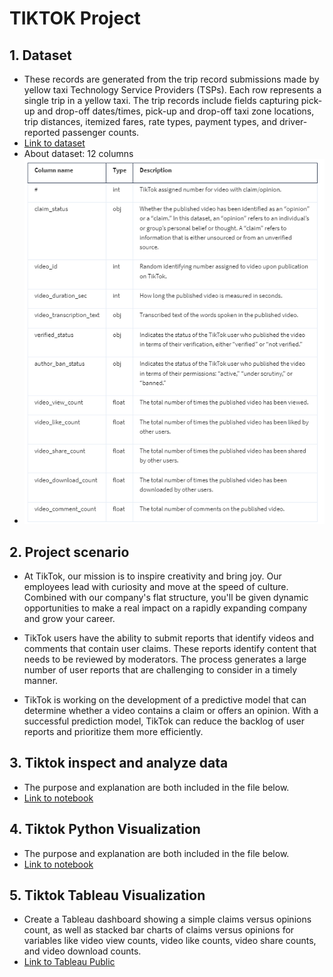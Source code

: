 
# TIKTOK Project

## 1. Dataset
- These records are generated from the trip record submissions made by yellow taxi Technology Service Providers (TSPs). Each row represents a single trip in a yellow taxi. The trip records include fields capturing pick-up and drop-off dates/times, pick-up and drop-off taxi zone locations, trip distances, itemized fares, rate types, payment types, and driver-reported passenger counts.
- [Link to dataset](https://www.kaggle.com/datasets/nhiyenta/tiktok-dataset/data)
- About dataset: 12 columns
- ![tiktok_dataset.csv](https://github.com/Thereddinosaur13/Data_Analytics_Porfolio/blob/main/img/Tiktok_data_detail.png)


## 2.  Project scenario
- At TikTok, our mission is to inspire creativity and bring joy. Our employees lead with curiosity and move at the speed of culture. Combined with our company's flat structure, you'll be given dynamic opportunities to make a real impact on a rapidly expanding company and grow your career.

- TikTok users have the ability to submit reports that identify videos and comments that contain user claims. These reports identify content that needs to be reviewed by moderators. The process generates a large number of user reports that are challenging to consider in a timely manner. 

- TikTok is working on the development of a predictive model that can determine whether a video contains a claim or offers an opinion. With a successful prediction model, TikTok can reduce the backlog of user reports and prioritize them more efficiently.

## 3. Tiktok inspect and analyze data
- The purpose and explanation are both included in the file below.
- [Link to notebook](https://github.com/Thereddinosaur13/Data_Analytics_Porfolio/blob/main/Tiktok_project/tiktok-python-visulize.ipynb)

## 4. Tiktok Python Visualization
- The purpose and explanation are both included in the file below.
- [Link to notebook](https://github.com/Thereddinosaur13/Data_Analytics_Porfolio/blob/main/Tiktok_project/tiktok-python-visulize.ipynb)
 
## 5. Tiktok Tableau Visualization
- Create a Tableau dashboard showing a simple claims versus opinions count, as well as stacked bar charts of claims versus opinions for variables like video view counts, video like counts, video share counts, and video download counts.
- [Link to Tableau Public](https://github.com/Thereddinosaur13/Data_Analytics_Porfolio/blob/main/Tiktok_project/tiktok-python-visulize.ipynb)

